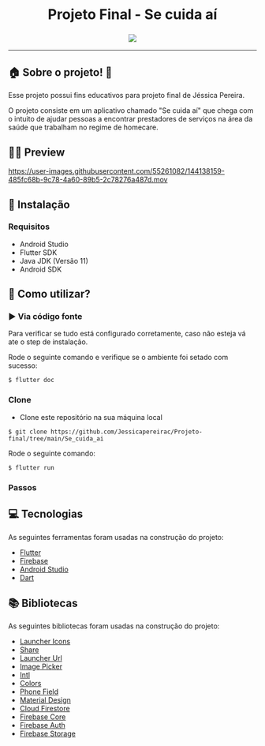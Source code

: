 <h1 align="center">
  Projeto Final - Se cuida aí
</h1>

<h3 align="center"> 
  <img src="https://github.com/Jessicapereirac/Projeto-final/blob/main/logo_secuidaai.png" >
</h3>


-----

## :house: Sobre o projeto! :hospital:

Esse projeto possui fins educativos para projeto final de Jéssica Pereira.

O projeto consiste em um aplicativo chamado "Se cuida aí" que chega com o intuito de ajudar pessoas a encontrar prestadores de serviços na área da saúde que trabalham no regime de homecare.

## 👨‍💻 Preview


https://user-images.githubusercontent.com/55261082/144138159-485fc68b-9c78-4a60-89b5-2c78276a487d.mov



## 🔧 Instalação

### Requisitos
 - Android Studio
 - Flutter SDK
 - Java JDK (Versão 11)
 - Android SDK

## 📲 Como utilizar? 

### ▶️ Via código fonte
 
Para verificar se tudo está configurado corretamente, caso não esteja vá ate o step de instalação.

Rode o seguinte comando e verifique se o ambiente foi setado com sucesso:

```
$ flutter doc
```

### Clone
- Clone este repositório na sua máquina local
```
$ git clone https://github.com/Jessicapereirac/Projeto-final/tree/main/Se_cuida_ai
```
Rode o seguinte comando:

```
$ flutter run
```
 
### Passos

## 💻 Tecnologias
As seguintes ferramentas foram usadas na construção do projeto:
- [Flutter](https://flutter.dev)
- [Firebase](https://firebase.google.com)
- [Android Studio](https://developer.android.com)
- [Dart](https://dart.dev)

## 📚 Bibliotecas

As seguintes bibliotecas foram usadas na construção do projeto:
- [Launcher Icons](https://pub.dev/packages/bloc)
- [Share](https://pub.dev/packages/share)
- [Launcher Url](https://pub.dev/packages/url_launcher)
- [Image Picker](https://pub.dev/packages/image_picker)
- [Intl](https://pub.dev/packages/intl)
- [Colors](https://pub.dev/packages/hexcolor)
- [Phone Field](https://pub.dev/packages/intl_phone_field)
- [Material Design](https://pub.dev/packages/material_design_icons_flutter)
- [Cloud Firestore](https://pub.dev/packages/cloud_firestore)
- [Firebase Core](https://pub.dev/packages/firebase_core)
- [Firebase Auth](https://pub.dev/packages/firebase_auth)
- [Firebase Storage](https://pub.dev/packages/firebase_storage)

